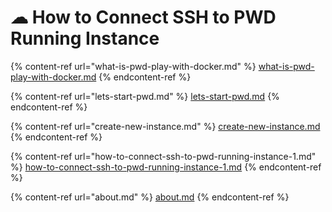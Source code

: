 # ☁ How to Connect SSH to PWD Running Instance



{% content-ref url="what-is-pwd-play-with-docker.md" %}
[what-is-pwd-play-with-docker.md](what-is-pwd-play-with-docker.md)
{% endcontent-ref %}

{% content-ref url="lets-start-pwd.md" %}
[lets-start-pwd.md](lets-start-pwd.md)
{% endcontent-ref %}

{% content-ref url="create-new-instance.md" %}
[create-new-instance.md](create-new-instance.md)
{% endcontent-ref %}

{% content-ref url="how-to-connect-ssh-to-pwd-running-instance-1.md" %}
[how-to-connect-ssh-to-pwd-running-instance-1.md](how-to-connect-ssh-to-pwd-running-instance-1.md)
{% endcontent-ref %}

{% content-ref url="about.md" %}
[about.md](about.md)
{% endcontent-ref %}
